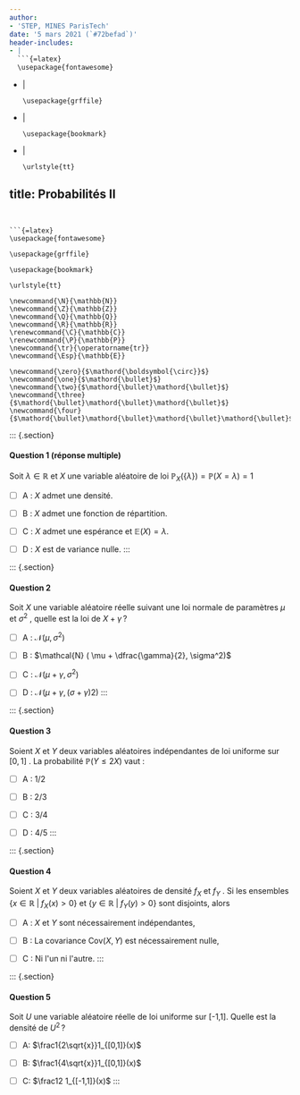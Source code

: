 ```yaml
---
author:
- 'STEP, MINES ParisTech'
date: '5 mars 2021 (`#72befad`)'
header-includes:
- |
  ```{=latex}
  \usepackage{fontawesome}
  ```
- |
  ```{=latex}
  \usepackage{grffile}
  ```
- |
  ```{=latex}
  \usepackage{bookmark}
  ```
- |
  ```{=latex}
  \urlstyle{tt}
  ```
title: Probabilités II
---
```


```{=latex}
\usepackage{fontawesome}
```

```{=latex}
\usepackage{grffile}
```

```{=latex}
\usepackage{bookmark}
```

```{=latex}
\urlstyle{tt}
```

```{=tex}
\newcommand{\N}{\mathbb{N}}
\newcommand{\Z}{\mathbb{Z}}
\newcommand{\Q}{\mathbb{Q}}
\newcommand{\R}{\mathbb{R}}
\renewcommand{\C}{\mathbb{C}}
\renewcommand{\P}{\mathbb{P}}
\newcommand{\tr}{\operatorname{tr}}
\newcommand{\Esp}{\mathbb{E}}
```
```{=tex}
\newcommand{\zero}{$\mathord{\boldsymbol{\circ}}$}
\newcommand{\one}{$\mathord{\bullet}$}
\newcommand{\two}{$\mathord{\bullet}\mathord{\bullet}$}
\newcommand{\three}{$\mathord{\bullet}\mathord{\bullet}\mathord{\bullet}$}
\newcommand{\four}{$\mathord{\bullet}\mathord{\bullet}\mathord{\bullet}\mathord{\bullet}$}
```
::: {.section}
#### Question 1 (réponse multiple)

Soit $\lambda \in\mathbb{R}$ et $X$ une variable aléatoire de loi
$\mathbb{P}_X(\lbrace\lambda \rbrace) = \mathbb{P}(X = \lambda ) = 1$

-   [ ] A : $X$ admet une densité.

-   [ ] B : $X$ admet une fonction de répartition.

-   [ ] C : $X$ admet une espérance et $\mathbb{E}(X) = \lambda$.

-   [ ] D : $X$ est de variance nulle.
:::

::: {.section}
#### Question 2

Soit $X$ une variable aléatoire réelle suivant une loi normale de
paramètres $\mu$ et $\sigma^2$ , quelle est la loi de $X+\gamma$ ?

-   [ ] A : $\mathcal{N}(\mu, \sigma^2)$

-   [ ] B : $\mathcal{N} ( \mu + \dfrac{\gamma}{2}, \sigma^2)$

-   [ ] C : $\mathcal{N} ( \mu + \gamma, \sigma^2)$

-   [ ] D : $\mathcal{N}(\mu+\gamma,(\sigma+\gamma)2)$
:::

::: {.section}
#### Question 3

Soient $X$ et $Y$ deux variables aléatoires indépendantes de loi
uniforme sur $[0, 1]$ . La probabilité $\mathbb{P} (Y \leq 2X)$ vaut :

-   [ ] A : 1/2

-   [ ] B : 2/3

-   [ ] C : 3/4

-   [ ] D : 4/5
:::

::: {.section}
#### Question 4

Soient $X$ et $Y$ deux variables aléatoires de densité $f_X$ et $f_Y$ .
Si les ensembles $\{x \in \mathbb{R} \; | \; f_X(x) > 0\}$ et
$\{y \in \mathbb{R} \; | \; f_Y(y) > 0\}$ sont disjoints, alors

-   [ ] A : $X$ et $Y$ sont nécessairement indépendantes,

-   [ ] B : La covariance $\mathrm{Cov}(X, Y)$ est nécessairement nulle,

-   [ ] C : Ni l'un ni l'autre.
:::

::: {.section}
#### Question 5

Soit $U$ une variable aléatoire réelle de loi uniforme sur \[-1,1\].
Quelle est la densité de $U^2$ ?

-   [ ] A: $\frac1{2\sqrt{x}}1_{[0,1]}(x)$

-   [ ] B: $\frac1{4\sqrt{x}}1_{[0,1]}(x)$

-   [ ] C: $\frac12 1_{[-1,1]}(x)$
:::
